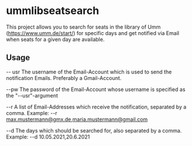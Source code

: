 # ummlibseatsearch

This project allows you to search for seats in the library of Umm (https://www.umm.de/start/) for specific days and get notified via Email when seats for a given day are available.

## Usage
-- usr 
The username of the Email-Account which is used to send the notification Emails. Preferably a Gmail-Account.

--pw
The password of the Email-Account whose username is specified as the "--usr"-argument

--r
A list of Email-Addresses which receive the notification, separated by a comma. Example: --r max.mustermann@gmx.de,maria.mustermann@gmail.com

--d
The days which should be searched for, also separated by a comma. Example: --d 10.05.2021,20.6.2021
